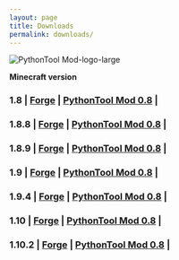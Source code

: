 ```yaml
---
layout: page
title: Downloads
permalink: downloads/
---
```



![PythonTool Mod-logo-large](/PythonTool-Mod/images/pythontool_logo.jpg)


**Minecraft version**

### 1.8    | [Forge](http://files.minecraftforge.net/maven/net/minecraftforge/forge/index_1.8.html)    | [PythonTool Mod 0.8](http://www.southampton.ac.uk/~apd1g15/pythontool/18/pythontool-0.8.jar)   |
### 1.8.8  | [Forge](http://files.minecraftforge.net/maven/net/minecraftforge/forge/index_1.8.8.html)  | [PythonTool Mod 0.8](http://www.southampton.ac.uk/~apd1g15/pythontool/188/pythontool-0.8.jar) |
### 1.8.9  | [Forge](http://files.minecraftforge.net/maven/net/minecraftforge/forge/index_1.8.9.html)  | [PythonTool Mod 0.8](http://www.southampton.ac.uk/~apd1g15/pythontool/189/pythontool-0.8.jar) |
### 1.9    | [Forge](http://files.minecraftforge.net/maven/net/minecraftforge/forge/index_1.9.html)    | [PythonTool Mod 0.8](http://www.southampton.ac.uk/~apd1g15/pythontool/19/pythontool-0.8.jar) |
### 1.9.4  | [Forge](http://files.minecraftforge.net/maven/net/minecraftforge/forge/index_1.9.4.html)  | [PythonTool Mod 0.8](http://www.southampton.ac.uk/~apd1g15/pythontool/194/pythontool-0.8.jar) |
### 1.10   | [Forge](http://files.minecraftforge.net/maven/net/minecraftforge/forge/index_1.10.html)   | [PythonTool Mod 0.8](http://www.southampton.ac.uk/~apd1g15/pythontool/110/pythontool-0.8.jar) |
### 1.10.2 | [Forge](http://files.minecraftforge.net/maven/net/minecraftforge/forge/index_1.10.2.html) | [PythonTool Mod 0.8](http://www.southampton.ac.uk/~apd1g15/pythontool/1102/pythontool-0.8.jar) |
